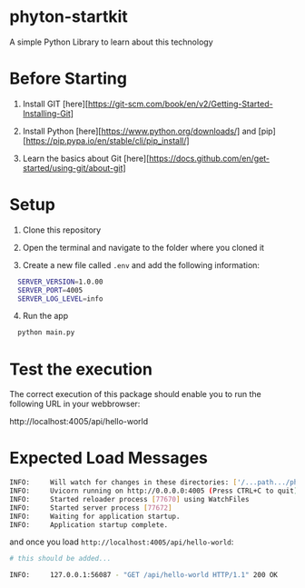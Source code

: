 # phyton-startkit

A simple Python Library to learn about this technology

# Before Starting

1. Install GIT [here][https://git-scm.com/book/en/v2/Getting-Started-Installing-Git]

2. Install Python [here][https://www.python.org/downloads/] and [pip][https://pip.pypa.io/en/stable/cli/pip_install/]

3. Learn the basics about Git [here][https://docs.github.com/en/get-started/using-git/about-git]

# Setup

1. Clone this repository

2. Open the terminal and navigate to the folder where you cloned it

3. Create a new file called `.env` and add the following information:

```bash
  SERVER_VERSION=1.0.00
  SERVER_PORT=4005
  SERVER_LOG_LEVEL=info
```

4. Run the app

```bash
  python main.py
```

# Test the execution

The correct execution of this package should enable you to run the following URL in your webbrowser:

http://localhost:4005/api/hello-world

# Expected Load Messages

```bash
INFO:     Will watch for changes in these directories: ['/...path.../phyton-startkit/src']
INFO:     Uvicorn running on http://0.0.0.0:4005 (Press CTRL+C to quit)
INFO:     Started reloader process [77670] using WatchFiles
INFO:     Started server process [77672]
INFO:     Waiting for application startup.
INFO:     Application startup complete.
```

and once you load `http://localhost:4005/api/hello-world`: 

```bash
# this should be added...

INFO:     127.0.0.1:56087 - "GET /api/hello-world HTTP/1.1" 200 OK
```